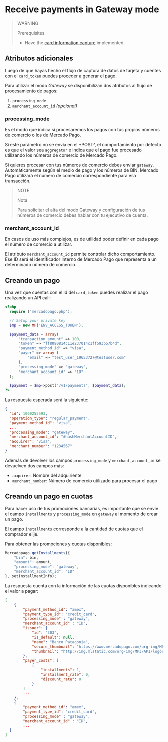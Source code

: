 # Receive payments in Gateway mode

> WARNING
>
> Prerequisites
>
> * Have the [card information capture](receiving-payment-by-card.es.md#captura-los-datos-de-tarjeta) implemented.

## Atributos adicionales

Luego de que hayas hecho el flujo de captura de datos de tarjeta y cuentes con el `card_token` puedes proceder a generar el pago.

Para utilizar el modo _Gateway_ se disponibilizan dos atributos al flujo de procesamiento de pagos:

1. `processing_mode`
2. `merchant_account_id` _(opcional)_

### processing\_mode

Es el modo que indica si procesaremos los pagos con tus propios números de comercio o los de Mercado Pago.

Si este parámetro no se envía en el *POST^, el comportamiento por defecto es que el valor sea `aggregator` e indica que el pago fue procesado utilizando los números de comercio de Mercado Pago.

Si quieres procesar con tus números de comercio debes enviar `gateway`.
Automáticamente según el medio de pago y los números de BIN, Mercado Pago utilizará el número de comercio correspondiente para esa transacción.

> NOTE
>
> Nota
>
> Para solicitar el alta del modo Gateway y configuración de tus números de comercio debes hablar con tu ejecutivo de cuenta.

### merchant\_account\_id

En casos de uso más complejos, es de utilidad poder definir en cada pago el número de comercio a utilizar.

El atributo `merchant_account_id` permite controlar dicho comportamiento. Ese ID será el identificador interno de Mercado Pago que representa a un determinado número de comercio.

## Creando un pago

Una vez que cuentas con el id del `card_token` puedes realizar el pago realizando un API call:

```php
<?php
  require ('mercadopago.php');

  // Setup your private key
  $mp = new MP('ENV_ACCESS_TOKEN');

  $payment_data = array(
      "transaction_amount" => 100,
      "token" => "ff8080814c11e237014c1ff593b57b4d",
      "payment_method_id" => "visa",
      "payer" => array (
          "email" => "test_user_19653727@testuser.com"
      ),
      "processing_mode" => "gateway",
      "merchant_account_id" => "ID"
  );

  $payment = $mp->post("/v1/payments", $payment_data);
?>
```

La respuesta esperada será la siguiente:

```json
{
  "id": 1060255593,
  "operation_type": "regular_payment",
  "payment_method_id": "visa",
  ...
  "processing_mode": "gateway",
  "merchant_account_id": "#hashMerchantAccountID",
  "acquirer": "visa",
  "merchant_number": "1234567"
}
```

Además de devolver los campos `processing_mode` y `merchant_account_id` se devuelven dos campos más:

* `acquirer`: Nombre del adquiriente
* `merchant_number`: Número de comercio utilizado para procesar el pago

## Creando un pago en cuotas

Para hacer uso de tus promociones bancarias, es importante que se envíe el campo `installments` y `processing_mode` en `gateway` al momento de crear un pago.

El campo `installments` corresponde a la cantidad de cuotas que el comprador elije.

Para obtener las promociones y cuotas disponibles:

```javascript
Mercadopago.getInstallments({
    "bin": bin,
    "amount": amount,
    "processing_mode": "gateway",
    "merchant_account_id": "ID"
}, setInstallmentInfo);
```

La respuesta cuenta con la información de las cuotas disponibles indicando el valor a pagar:

```json
[
    {
        "payment_method_id": "amex",
        "payment_type_id": "credit_card",
        "processing_mode" : "gateway",
        "merchant_account_id" : "ID",
        "issuer": {
            "id": "303",
            "is_default": null,
            "name": "Banco Patagonia",
            "secure_thumbnail": "https://www.mercadopago.com/org-img/MP3/API/logos/303.gif",
            "thumbnail": "http://img.mlstatic.com/org-img/MP3/API/logos/303.gif"
        },
        "payer_costs": [
            {
                "installments": 1,
                "installment_rate": 0,
                "discount_rate": 0
            }
        ]
        ...
    },
    {
        "payment_method_id": "amex",
        "payment_type_id": "credit_card",
        "processing_mode" : "gateway",
        "merchant_account_id" : "ID",
        ...
  }
]
```
